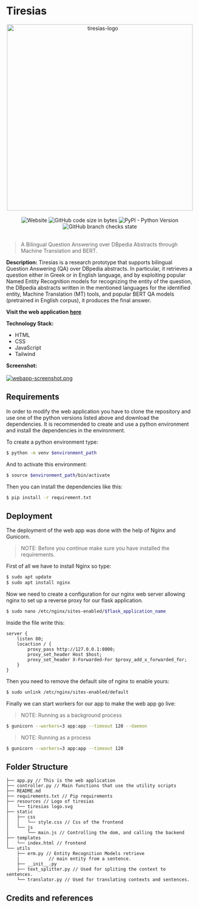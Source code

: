 # Tiresias

<div id="header" align="center"><img src='https://svgshare.com/i/jLd.svg' title='tiresias-logo' width="500px" />
</div>
<br/>
<div align="center">
<img alt="Website" src="https://img.shields.io/website?down_color=red&down_message=down&label=Website Status&up_color=green&up_message=up&url=http%3A%2F%2Fwww.tiresias.com">
<img alt="GitHub code size in bytes" src="https://img.shields.io/github/languages/code-size/mbastakis/Tiresias">
<img alt="PyPI - Python Version" src="https://img.shields.io/pypi/pyversions/torch">
<img alt="GitHub branch checks state" src="https://img.shields.io/github/checks-status/mbastakis/Tiresias/master">
 </div>
<br/>


> A Bilingual Question Answering over DBpedia Abstracts through Machine Translation and BERT.

**Description:** Tiresias is a research prototype that supports bilingual Question Answering (QA) over DBpedia abstracts. In particular, it retrieves a question either in Greek or in English language, and by exploiting popular Named Entity Recognition models for recognizing the entity of the question, the DBpedia abstracts written in the mentioned languages for the identified entity, Machine Translation (MT) tools, and popular BERT QA models (pretrained in English corpus), it produces the final answer.

 
**Visit the web application [here](http://www.tiresias.fun)** 

**Technology Stack:**
- HTML
- CSS
- JavaScript
- Tailwind

**Screenshot:**
<br/>
<br/>
[![webapp-screenshot.png](https://i.postimg.cc/0QKj7V5m/webapp-screenshot.png)](https://github.com/mbastakis)

## Requirements
In order to modify the web application you have to clone the repository and use one of the python versions listed above and download the dependencies. It is recommended to create and use a python environment and install the dependencies in the environment.

To create a python environment type:
```bash
$ python -m venv $environment_path
```
And to activate this environment: 
```bash
$ source $environment_path/bin/activate
```
Then you can install the dependencies like this:
```bash
$ pip install -r requirement.txt
```
## Deployment
The deployment of the web app was done with the help of Nginx and Gunicorn.
> NOTE: Before you continue make sure you have installed the requirements.

First of all we have to install Nginx so type:
```bash
$ sudo apt update
$ sudo apt install nginx
```
Now we need to create a configuration for our nginx web server allowing nginx to set up a reverse proxy for our flask application. 
```bash
$ sudo nano /etc/nginx/sites-enabled/$flask_application_name
```
Inside the file write this:
```
server {
	listen 80;
	locaction / {
		proxy_pass http://127.0.0.1:8000;
		proxy_set_header Host $host;
		proxy_set_header X-Forwarded-For $proxy_add_x_forwarded_for;
	}
}
```
Then you need to remove the default site of nginx to enable yours:
```bash
$ sudo unlink /etc/nginx/sites-enabled/default
```
Finally we can start workers for our app to make the web app go live:
> NOTE:  Running as a background process
```bash
$ gunicorn --workers=3 app:app --timeout 120 --daemon
```
> NOTE: Running as a  process

```bash
$ gunicorn --workers=3 app:app --timeout 120
```
## Folder Structure
```
├── app.py // This is the web application
├── controller.py // Main functions that use the utility scripts
├── README.md
├── requirements.txt // Pip requirements
├── resources // Logo of tiresias 
│   └── tiresias logo.svg
├── static
│   ├── css
│   │   └── style.css // Css of the frontend
│   └── js
│       └── main.js // Controlling the dom, and calling the backend
├── templates
│   └── index.html // frontend
└── utils
    ├── erm.py // Entity Recognition Models retrieve 
    |		    // main entity from a sentence.
    ├── __init__.py
    ├── text_splitter.py // Used for spliting the context to sentences.
    └── translator.py // Used for translating contexts and sentences.

```
## Credits and references

